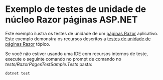 # <a name="aspnet-core-razor-pages-unit-tests-sample"></a>Exemplo de testes de unidade de núcleo Razor páginas ASP.NET

Este exemplo ilustra os testes de unidade de um [páginas Razor](https://docs.microsoft.com/aspnet/core/mvc/razor-pages) aplicativo. Este exemplo demonstra os recursos descritos a [testes de unidade de páginas Razor](https://docs.microsoft.com/aspnet/core/test/razor-pages-tests) tópico.

Se você não estiver usando uma IDE com recursos internos de teste, execute o seguinte comando no prompt de comando no *tests/RazorPagesTestSample.Tests* pasta:

```console
dotnet test
```

